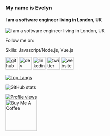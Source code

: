 ### My name is Evelyn
#### I am a software engineer living in London, UK
![I am a software engineer living in London, UK](https://raw.githubusercontent.com/evelynstender/evelynstender/main/Hey_there!_%F0%9F%91%8B.png)

Follow me on:

Skills: Javascript/Node.js, Vue.js



[<img src='https://cdn.jsdelivr.net/npm/simple-icons@3.0.1/icons/github.svg' alt='github' height='40'>](https://github.com/evelynstender)  [<img src='https://cdn.jsdelivr.net/npm/simple-icons@3.0.1/icons/hashnode.svg' alt='dev' height='40'>](evelynstender)  [<img src='https://cdn.jsdelivr.net/npm/simple-icons@3.0.1/icons/linkedin.svg' alt='linkedin' height='40'>](https://www.linkedin.com/in/evelyn-stender/)  [<img src='https://cdn.jsdelivr.net/npm/simple-icons@3.0.1/icons/twitter.svg' alt='twitter' height='40'>](https://twitter.com/evelynstender_)  [<img src='https://cdn.jsdelivr.net/npm/simple-icons@3.0.1/icons/icloud.svg' alt='website' height='40'>](https://evelynstender.com)  

[![Top Langs](https://github-readme-stats.vercel.app/api/top-langs/?username=evelynstender)](https://github.com/anuraghazra/github-readme-stats)

![GitHub stats](https://github-readme-stats.vercel.app/api?username=evelynstender&show_icons=true)  

![Profile views](https://gpvc.arturio.dev/evelynstender)  
<a href="https://www.buymeacoffee.com/evelynstender" target="_blank">
  <img src="https://cdn.buymeacoffee.com/buttons/v2/default-yellow.png" alt="Buy Me A Coffee" width="100">
</a>

